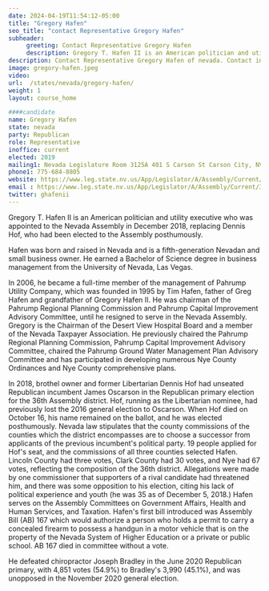 ```yaml
---
date: 2024-04-19T11:54:12-05:00
title: "Gregory Hafen"
seo_title: "contact Representative Gregory Hafen"
subheader:
     greeting: Contact Representative Gregory Hafen
     description: Gregory T. Hafen II is an American politician and utility executive who was appointed to the Nevada Assembly in December 2018, replacing Dennis Hof, who had been elected to the Assembly posthumously.
description: Contact Representative Gregory Hafen of nevada. Contact information for Gregory Hafen includes email address, phone number, and mailing address.
image: gregory-hafen.jpeg
video:
url:  /states/nevada/gregory-hafen/
weight: 1
layout: course_home

####candidate
name: Gregory Hafen
state: nevada
party: Republican
role: Representative
inoffice: current
elected: 2019
mailing1: Nevada Legislature Room 3125A 401 S Carson St Carson City, NV 89701-4747
phone1: 775-684-8805
website: https://www.leg.state.nv.us/App/Legislator/A/Assembly/Current/36/
email : https://www.leg.state.nv.us/App/Legislator/A/Assembly/Current/36/
twitter: ghafenii
---
```


Gregory T. Hafen II is an American politician and utility executive who was appointed to the Nevada Assembly in December 2018, replacing Dennis Hof, who had been elected to the Assembly posthumously.

Hafen was born and raised in Nevada and is a fifth-generation Nevadan and small business owner. He earned a Bachelor of Science degree in business management from the University of Nevada, Las Vegas.

In 2006, he became a full-time member of the management of Pahrump Utility Company, which was founded in 1995 by Tim Hafen, father of Greg Hafen and grandfather of Gregory Hafen II. He was chairman of the Pahrump Regional Planning Commission and Pahrump Capital Improvement Advisory Committee, until he resigned to serve in the Nevada Assembly. Gregory is the Chairman of the Desert View Hospital Board and a member of the Nevada Taxpayer Association. He previously chaired the Pahrump Regional Planning Commission, Pahrump Capital Improvement Advisory Committee, chaired the Pahrump Ground Water Management Plan Advisory Committee and has participated in developing numerous Nye County Ordinances and Nye County comprehensive plans.

In 2018, brothel owner and former Libertarian Dennis Hof had unseated Republican incumbent James Oscarson in the Republican primary election for the 36th Assembly district. Hof, running as the Libertarian nominee, had previously lost the 2016 general election to Oscarson. When Hof died on October 16, his name remained on the ballot, and he was elected posthumously. Nevada law stipulates that the county commissions of the counties which the district encompasses are to choose a successor from applicants of the previous incumbent's political party. 19 people applied for Hof's seat, and the commissions of all three counties selected Hafen. Lincoln County had three votes, Clark County had 30 votes, and Nye had 67 votes, reflecting the composition of the 36th district. Allegations were made by one commissioner that supporters of a rival candidate had threatened him, and there was some opposition to his election, citing his lack of political experience and youth (he was 35 as of December 5, 2018.) Hafen serves on the Assembly Committees on Government Affairs, Health and Human Services, and Taxation. Hafen's first bill introduced was Assembly Bill (AB) 167 which would authorize a person who holds a permit to carry a concealed firearm to possess a handgun in a motor vehicle that is on the property of the Nevada System of Higher Education or a private or public school. AB 167 died in committee without a vote.

He defeated chiropractor Joseph Bradley in the June 2020 Republican primary, with 4,851 votes (54.9%) to Bradley's 3,990 (45.1%), and was unopposed in the November 2020 general election.
